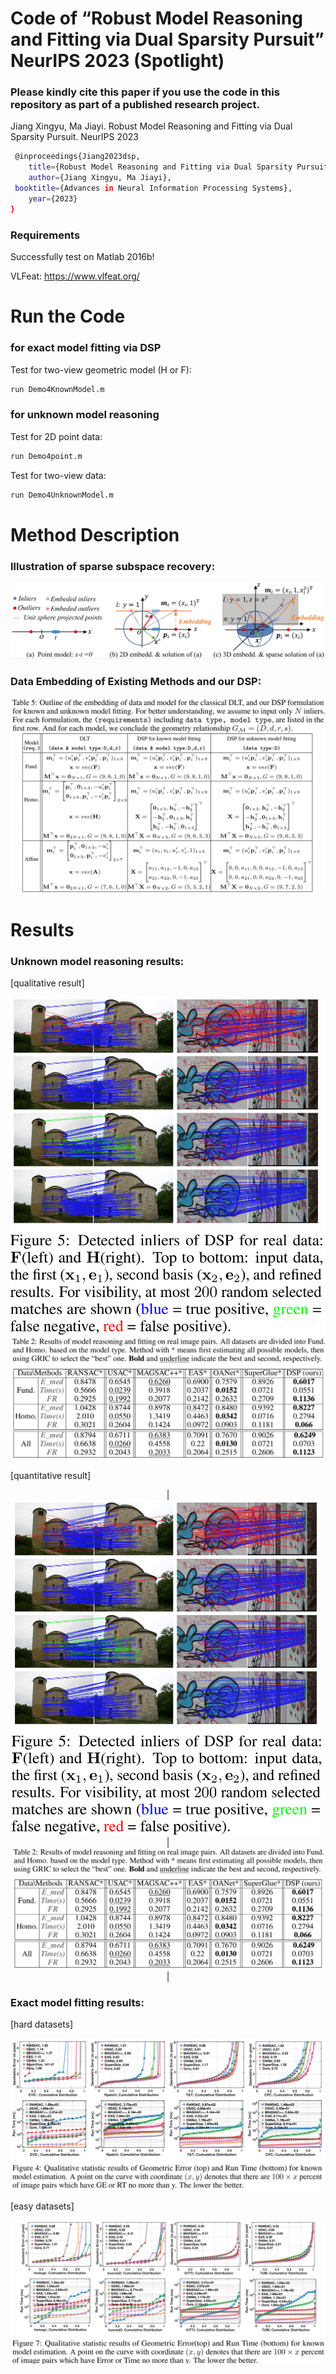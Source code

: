 #  Code of “Robust Model Reasoning and Fitting via Dual Sparsity Pursuit” NeurIPS 2023 (Spotlight)

### Please kindly cite this paper if you use the code in this repository as part of a published research project.

 Jiang Xingyu, Ma Jiayi. Robust Model Reasoning and Fitting via Dual Sparsity Pursuit. NeurIPS 2023 
```bash
 @inproceedings{Jiang2023dsp,
	title={Robust Model Reasoning and Fitting via Dual Sparsity Pursuit},
	author={Jiang Xingyu, Ma Jiayi},
 booktitle={Advances in Neural Information Processing Systems},
	year={2023}
}
```

### Requirements
Successfully test on Matlab 2016b! 

VLFeat: https://www.vlfeat.org/

# Run the Code

### for exact model fitting via DSP
Test for two-view geometric model (H or F):
```bash
run Demo4KnownModel.m
```

### for unknown model reasoning
Test for 2D point data:
```bash
run Demo4point.m
```
Test for two-view data:
```bash
run Demo4UnknownModel.m
```

# Method Description
### Illustration of sparse subspace recovery:

![image](https://github.com/StaRainJ/DSP/blob/main/fig/Fig1.png)

### Data Embedding of Existing Methods and our DSP:

![image](https://github.com/StaRainJ/DSP/blob/main/fig/TabDataEmbedding.png)

# Results
### Unknown model reasoning results:
[qualitative result]

![image](https://github.com/StaRainJ/DSP/blob/main/fig/FigMatchResults.png)![image](https://github.com/StaRainJ/DSP/blob/main/fig/TabModelReasoning.png)

[quantitative result]


 <center class="half">
     | <img src="https://github.com/StaRainJ/DSP/blob/main/fig/FigMatchResults.png" width="500"/> | <img src="https://github.com/StaRainJ/DSP/blob/main/fig/TabModelReasoning.png" width="500"/> |
 </center>

### Exact model fitting results:
[hard datasets]

![image](https://github.com/StaRainJ/DSP/blob/main/fig/FigDatasets1.png)

[easy datasets]

![image](https://github.com/StaRainJ/DSP/blob/main/fig/FigDatasets2.png)

